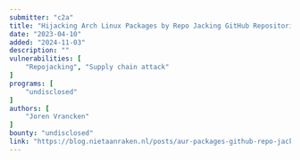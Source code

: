 ```yaml
---
submitter: "c2a"
title: "Hijacking Arch Linux Packages by Repo Jacking GitHub Repositories"
date: "2023-04-10"
added: "2024-11-03"
description: ""
vulnerabilities: [
    "Repojacking", "Supply chain attack"
]
programs: [
    "undisclosed"
]
authors: [
    "Joren Vrancken"
]
bounty: "undisclosed"
link: "https://blog.nietaanraken.nl/posts/aur-packages-github-repo-jacking/"
---
```




